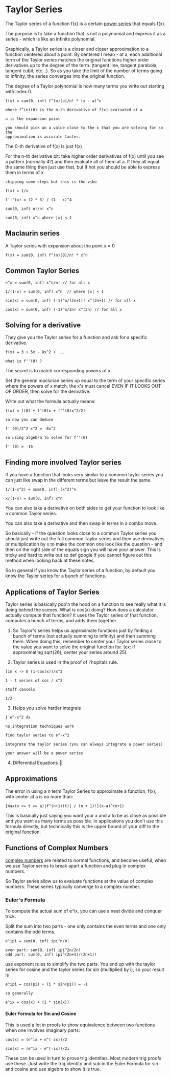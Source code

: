 # Taylor Series

The Taylor series of a function f(x) is a certain [power series](./series.md) that equals f(x).

The purpose is to take a function that is not a polynomial and express it as a
series - which is like an infinite polynomial.

Graphically, a Taylor series is a closer and closer approximation to a function
centered about a point. By centered I mean - at a, each additional term of the
Taylor series matches the original functions higher order derivatives up to the
degree of the term. (tangent line, tangent parabola, tangent cubit, etc...). So
as you take the limit of the number of terms going to infinity, the series
converges into the original function.

The degree of a Taylor polynomial is how many terms you write out starting with
index 0.

```
f(x) = sum(0, inf) f^(n)(a)/n! * (x - a)^n

where f^(n)(0) is the n-th derivative of f(x) evaluated at a

a is the expansion point

you should pick an a value close to the x that you are solving for so the
approximation is accurate faster.
```

The 0-th derivative of f(x) is just f(x)

For the n-th derivative bit: take higher order derivatives of f(x) until you see a pattern
(normally 4?) and then evaluate all of them at a. If they all equal the same
thing then just use that, but if not you should be able to express them in terms
of x.

```
skipping some steps but this is the vibe

f(x) = 1/x

f'''(x) = (2 * 3) / (1 - x)^4

sum(0, inf) n!/n! x^n

sum(0, inf) x^n where |x| < 1
```

## Maclaurin series

A Taylor series with expansion about the point x = 0

```
f(x) = sum(0, inf) f^(n)(0)/n! * x^n
```

## Common Taylor Series

```
e^x = sum(0, inf) x^n/n! // for all x

1/(1-x) = sum(0, inf) x^n  // where |x| < 1

sin(x) = sum(0, inf) (-1)^n/(2n+1)! x^(2n+1) // for all x

cos(x) = sum(0, inf) (-1)^n/2n! x^(2n) // for all x
```

## Solving for a derivative

They give you the Taylor series for a function and ask for a specific
derivative.

```
f(x) = 3 + 5x - 8x^2 + ...

what is f''(0) ?
```

The secret is to match corresponding powers of x.

Set the general maclurian series up equal to the term of your specific series
where the powers of x match, the x's must cancel EVEN IF IT LOOKS OUT OF ORDER, then solve for the derivative.

Write out what the formula actually means:

```
f(x) = f(0) + f'(0)x + f''(0)x^2/2!

so now you can deduce

f''(0)/2^2 x^2 = -8x^2

so using algebra to solve for f''(0)

f''(0) = -16
```

## Finding more involved Taylor series

If you have a function that looks very similar to a common taylor series you can
just like swap in the different terms but leave the result the same.

```
1/(1-x^2) = sum(0, inf) (x^2)^n

x/(1-x) = sum(0, inf) x^n
```

You can also take a derivative on both sides to get your function to look like a
common Taylor series.

You can also take a derivative and then swap in terms in a combo move.

So basically - if the question looks close to a common Taylor series you should
just write out the full common Taylor series and then use derivatives or
multiplication by x to make the common one look like the question - and then on
the right side of the equals sign you will have your answer. This is tricky and
hard to write out so def google if you cannot figure out this method when
looking back at these notes.

So in general if you know the Taylor series of a function, by default you know
the Taylor series for a bunch of functions.

## Applications of Taylor Series

Taylor series is basically pop'n the hood on a function to see really what it is
doing behind the scenes. What is cos(x) doing? How does a calculator actually
compute that function? It uses the Taylor series of that function, computes a
bunch of terms, and adds them together.

1. So Taylor's series helps us approximate functions just by finding a bunch of
   terms (not actually summing to infinity) and then summing them. When doing
   this, remember to center your Taylor series close to the value you want to
   solve the original function for. (ex: if approximating sqrt(26), center your
   series around 25)

2. Taylor series is used in the proof of l'hopitals rule.

```
lim x -> 0 (1-cos(x))/x^2

1 - t series of cos / x^2

stuff cancels

1/2
```

3. Helps you solve harder integrals

```
∫ e^-x^2 dx

no integration techniques work

find taylor series to e^-x^2

integrate the taylor series (you can always integrate a power series)

your answer will be a power series
```

4. Differential Equations 👀

## Approximations

The error in using a n term Taylor Series to approximate a function, f(x), with
center at a is no more than:

```
[max(x <= t <= a)|f^(n+1)(t)| / (n + 1)!](x-a)^(n+1)
```

This is basically just saying you want your x and a to be as close as possible
and you want as many terms as possible. In applications you don't use this
formula directly, but technically this is the upper bound of your diff to the
original function.

## Functions of Complex Numbers

[complex numbers](../trigonometry/complex-numbers.md) are related to normal
functions, and become useful, when we use Taylor series to break apart a
function and plug in complex numbers.

So Taylor series allow us to evaluate functions at the value of complex numbers.
These series typically converge to a complex number.

### Euler's Formula

To compute the actual sum of e^ix, you can use a neat
divide and conquer trick.

Split the sum into two parts - one only contains the even terms and one only
contains the odd terms.

```
e^ipi = sum(0, inf) ipi^n/n!

even part: sum(0, inf) ipi^2n/2n!
odd part: sum(0, inf) ipi^(2n+1)/(2n+1)!
```

use exponent rules to simplify the two parts. You end up with the taylor series
for cosine and the taylor series for sin (multiplied by i), so your result is

```
e^ipi = cos(pi) + (i * sin(pi)) = -1

so generally

e^ix = cos(x) + (i * sin(x))
```

#### Euler Formula for Sin and Cosine

This is used a lot in proofs to show equivalence between two functions when one
involves imaginary parts:

```
cos(x) = (e^ix + e^(-ix))/2

sin(x) = (e^ix - e^(-ix))/2i
```

These can be used in turn to prove trig identities. Most modern trig proofs use
these. Just write the trig identity and sub in the Euler Formula for sin and
cosine and use algebra to show it is true.
